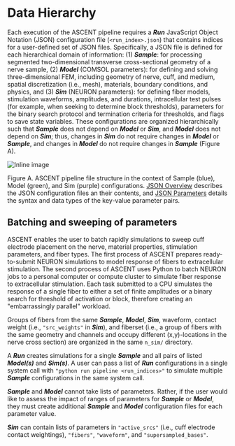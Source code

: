 # Data Hierarchy
Each execution of the ASCENT pipeline requires a ***Run*** JavaScript
Object Notation (JSON) configuration file (`<run_index>.json`) that
contains indices for a user-defined set of JSON files. Specifically, a
JSON file is defined for each hierarchical domain of information: (1)
***Sample***: for processing segmented two-dimensional transverse
cross-sectional geometry of a nerve sample, (2) ***Model*** (COMSOL
parameters): for defining and solving three-dimensional FEM, including
geometry of nerve, cuff, and medium, spatial discretization (i.e.,
mesh), materials, boundary conditions, and physics, and (3) ***Sim***
(NEURON parameters): for defining fiber models, stimulation waveforms,
amplitudes, and durations, intracellular test pulses (for example, when
seeking to determine block thresholds), parameters for the binary search
protocol and termination criteria for thresholds, and flags to save
state variables. These configurations are organized hierarchically such
that ***Sample*** does not depend on ***Model*** or ***Sim***, and
***Model*** does not depend on ***Sim***; thus, changes in ***Sim*** do
not require changes in ***Model*** or ***Sample***, and changes in
***Model*** do not require changes in ***Sample*** (Figure A).

![Inline image](uploads/e675a31c0bf2bda687c6d696fa145c0c/Picture15.jpg)

Figure A. ASCENT pipeline file structure in the context of Sample (blue), Model (green), and Sim (purple) configurations. [JSON Overview](JSON/JSON_overview) describes the JSON configuration files an their contents, and [JSON Parameters](JSON/JSON_parameters/index) details the syntax and data types of the key-value parameter pairs.

##  Batching and sweeping of parameters

ASCENT enables the user to batch rapidly simulations to sweep cuff
electrode placement on the nerve, material properties, stimulation
parameters, and fiber types. The first process of ASCENT prepares
ready-to-submit NEURON simulations to model response of fibers to
extracellular stimulation. The second process of ASCENT uses Python to
batch NEURON jobs to a personal computer or compute cluster to simulate
fiber response to extracellular stimulation. Each task submitted to a
CPU simulates the response of a single fiber to either a set of finite
amplitudes or a binary search for threshold of activation or block,
therefore creating an "embarrassingly parallel" workload.

Groups of fibers from the same ***Sample***, ***Model***, ***Sim***,
waveform, contact weight (i.e., `"src_weights"` in ***Sim***), and
fiberset (i.e., a group of fibers with the same geometry and channels
and occupy different (x,y)-locations in the nerve cross section) are
organized in the same `n_sim/` directory.

A ***Run*** creates simulations for a single ***Sample*** and all pairs
of listed ***Model(s)*** and ***Sim(s)***. A user can pass a list of
***Run*** configurations in a single system call with `"python run
pipeline <run_indices>"` to simulate multiple ***Sample***
configurations in the same system call.

***Sample*** and ***Model*** cannot take lists of parameters. Rather, if
the user would like to assess the impact of ranges of parameters for
***Sample*** or ***Model***, they must create additional ***Sample***
and ***Model*** configuration files for each parameter value.

***Sim*** can contain lists of parameters in `"active_srcs"` (i.e., cuff
electrode contact weightings), `"fibers"`, `"waveform"`, and
`"supersampled_bases"`.
